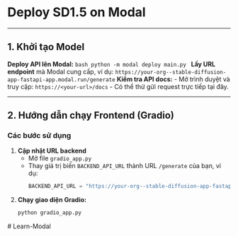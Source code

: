 # Deploy SD1.5 on Modal
---

## 1. Khởi tạo Model

**Deploy API lên Modal:**
    ```bash
    python -m modal deploy main.py
    ```
**Lấy URL endpoint** mà Modal cung cấp, ví dụ:
    ```
    https://your-org--stable-diffusion-app-fastapi-app.modal.run/generate
    ```
**Kiểm tra API docs:**
    - Mở trình duyệt và truy cập: `https://<your-url>/docs`
    - Có thể thử gửi request trực tiếp tại đây.

---

## 2. Hướng dẫn chạy Frontend (Gradio)
### Các bước sử dụng
1. **Cập nhật URL backend**
    - Mở file `gradio_app.py`
    - Thay giá trị biến `BACKEND_API_URL` thành URL `/generate` của bạn, ví dụ:
      ```python
      BACKEND_API_URL = "https://your-org--stable-diffusion-app-fastapi-app.modal.run/generate"
      ```
2. **Chạy giao diện Gradio:**
    ```bash
    python gradio_app.py
    ```
#   L e a r n - M o d a l  
 